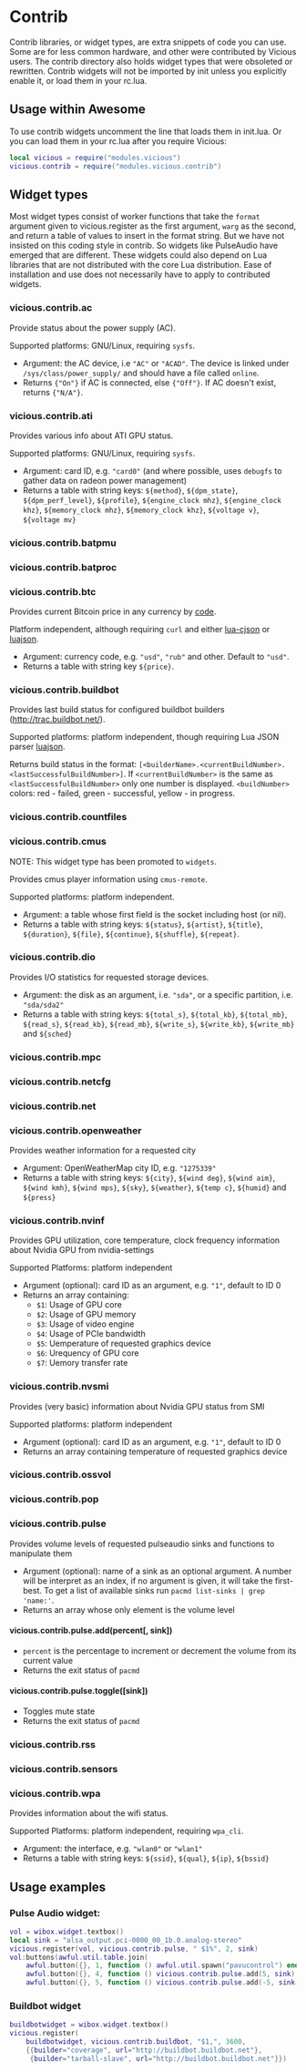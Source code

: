 # Contrib

Contrib libraries, or widget types, are extra snippets of code you can
use. Some are for less common hardware, and other were contributed by
Vicious users. The contrib directory also holds widget types that were
obsoleted or rewritten. Contrib widgets will not be imported by init
unless you explicitly enable it, or load them in your rc.lua.

## Usage within Awesome

To use contrib widgets uncomment the line that loads them in
init.lua. Or you can load them in your rc.lua after you require
Vicious:

```lua
local vicious = require("modules.vicious")
vicious.contrib = require("modules.vicious.contrib")
```

## Widget types

Most widget types consist of worker functions that take the `format`
argument given to vicious.register as the first argument, `warg` as
the second, and return a table of values to insert in the format
string. But we have not insisted on this coding style in contrib. So
widgets like PulseAudio have emerged that are different. These widgets
could also depend on Lua libraries that are not distributed with the
core Lua distribution. Ease of installation and use does not
necessarily have to apply to contributed widgets.

### vicious.contrib.ac

Provide status about the power supply (AC).

Supported platforms: GNU/Linux, requiring `sysfs`.

* Argument: the AC device, i.e `"AC"` or `"ACAD"`. The device is linked under
  `/sys/class/power_supply/` and should have a file called `online`.
* Returns `{"On"}` if AC is connected, else `{"Off"}`. If AC doesn't exist,
  returns `{"N/A"}`.

### vicious.contrib.ati

Provides various info about ATI GPU status.

Supported platforms: GNU/Linux, requiring `sysfs`.

* Argument: card ID, e.g. `"card0"` (and where possible,
  uses `debugfs` to gather data on radeon power management)
* Returns a table with string keys: `${method}`, `${dpm_state}`,
  `${dpm_perf_level}`, `${profile}`, `${engine_clock mhz}`,
  `${engine_clock khz}`, `${memory_clock mhz}`, `${memory_clock khz}`,
  `${voltage v}`, `${voltage mv}`

### vicious.contrib.batpmu

### vicious.contrib.batproc

### vicious.contrib.btc

Provides current Bitcoin price in any currency by
[code](https://en.wikipedia.org/wiki/ISO_4217).


Platform independent, although requiring `curl` and either
[lua-cjson](https://github.com/mpx/lua-cjson/) or
[luajson](https://github.com/harningt/luajson/).

* Argument: currency code, e.g. `"usd"`, `"rub"` and other. Default to `"usd"`.
* Returns a table with string key `${price}`.

### vicious.contrib.buildbot

Provides last build status for configured buildbot builders
(http://trac.buildbot.net/).

Supported platforms: platform independent, though requiring Lua JSON parser
[luajson](https://github.com/harningt/luajson/).

Returns build status in the format:
`[<builderName>.<currentBuildNumber>.<lastSuccessfulBuildNumber>]`.
If `<currentBuildNumber>` is the same as `<lastSuccessfulBuildNumber>` only one
number is displayed. `<buildNumber>` colors: red - failed, green - successful,
yellow - in progress.

### vicious.contrib.countfiles

### vicious.contrib.cmus

NOTE: This widget type has been promoted to `widgets`.

Provides cmus player information using `cmus-remote`.

Supported platforms: platform independent.

* Argument: a table whose first field is the socket including host (or nil).
* Returns a table with string keys: `${status}`, `${artist}`, `${title}`,
  `${duration}`, `${file}`,  `${continue}`, `${shuffle}`, `${repeat}`.

### vicious.contrib.dio

Provides I/O statistics for requested storage devices.

* Argument: the disk as an argument, i.e. `"sda"`, or a specific
  partition, i.e. `"sda/sda2"`
* Returns a table with string keys: `${total_s}`, `${total_kb}`, `${total_mb}`,
  `${read_s}`, `${read_kb}`, `${read_mb}`, `${write_s}`, `${write_kb}`,
  `${write_mb}` and `${sched}`

### vicious.contrib.mpc

### vicious.contrib.netcfg

### vicious.contrib.net

### vicious.contrib.openweather

Provides weather information for a requested city

* Argument: OpenWeatherMap city ID, e.g. `"1275339"`
* Returns a table with string keys: `${city}`, `${wind deg}`, `${wind aim}`,
  `${wind kmh}`, `${wind mps}`, `${sky}`, `${weather}`, `${temp c}`,
  `${humid}` and `${press}`

### vicious.contrib.nvinf

Provides GPU utilization, core temperature, clock frequency information about
Nvidia GPU from nvidia-settings

Supported Platforms: platform independent

* Argument (optional): card ID as an argument, e.g. `"1"`, default to ID 0
* Returns an array containing:
    * `$1`: Usage of GPU core
    * `$2`: Usage of GPU memory
    * `$3`: Usage of video engine
    * `$4`: Usage of PCIe bandwidth
    * `$5`: Uemperature of requested graphics device
    * `$6`: Urequency of GPU core
    * `$7`: Uemory transfer rate

### vicious.contrib.nvsmi

Provides (very basic) information about Nvidia GPU status from SMI

Supported platforms: platform independent

* Argument (optional): card ID as an argument, e.g. `"1"`, default to ID 0
* Returns an array containing temperature of requested graphics device

### vicious.contrib.ossvol

### vicious.contrib.pop

### vicious.contrib.pulse

Provides volume levels of requested pulseaudio sinks and functions to
manipulate them

* Argument (optional): name of a sink as an optional argument. A number will
  be interpret as an index, if no argument is given, it will take the
  first-best. To get a list of available sinks run
  `pacmd list-sinks | grep 'name:'`.
* Returns an array whose only element is the volume level

#### vicious.contrib.pulse.add(percent[, sink])

* `percent` is the percentage to increment or decrement the volume from its
  current value
* Returns the exit status of `pacmd`

#### vicious.contrib.pulse.toggle([sink])

* Toggles mute state
* Returns the exit status of `pacmd`

### vicious.contrib.rss

### vicious.contrib.sensors

### vicious.contrib.wpa

Provides information about the wifi status.

Supported Platforms: platform independent, requiring `wpa_cli`.

* Argument: the interface, e.g. `"wlan0"` or `"wlan1"`
* Returns a table with string keys: `${ssid}`, `${qual}`, `${ip}`, `${bssid}`

## Usage examples

### Pulse Audio widget:

```lua
vol = wibox.widget.textbox()
local sink = "alsa_output.pci-0000_00_1b.0.analog-stereo"
vicious.register(vol, vicious.contrib.pulse, " $1%", 2, sink)
vol:buttons(awful.util.table.join(
    awful.button({}, 1, function () awful.util.spawn("pavucontrol") end),
    awful.button({}, 4, function () vicious.contrib.pulse.add(5, sink) end),
    awful.button({}, 5, function () vicious.contrib.pulse.add(-5, sink) end)))
```

### Buildbot widget

```lua
buildbotwidget = wibox.widget.textbox()
vicious.register(
    buildbotwidget, vicious.contrib.buildbot, "$1,", 3600,
    {{builder="coverage", url="http://buildbot.buildbot.net"},
     {builder="tarball-slave", url="http://buildbot.buildbot.net"}})
```
